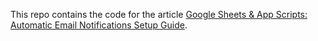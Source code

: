 This repo contains the code for the article [Google Sheets & App Scripts: Automatic Email Notifications Setup Guide](https://manfranklin.github.io/posts/Auto-Email-Notification/). 
